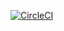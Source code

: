 [![CircleCI](https://dl.circleci.com/status-badge/img/gh/ziyadkhalil/udacity-project-3/tree/main.svg?style=svg)](https://dl.circleci.com/status-badge/redirect/gh/ziyadkhalil/udacity-project-3/tree/main)
